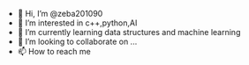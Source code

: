 - 👋 Hi, I’m @zeba201090
- 👀 I’m interested in c++,python,AI
- 🌱 I’m currently learning data structures and machine learning
- 💞️ I’m looking to collaborate on ...
- 📫 How to reach me 

<!---
zeba201090/zeba201090 is a ✨ special ✨ repository because its `README.md` (this file) appears on your GitHub profile.
You can click the Preview link to take a look at your changes.
--->
